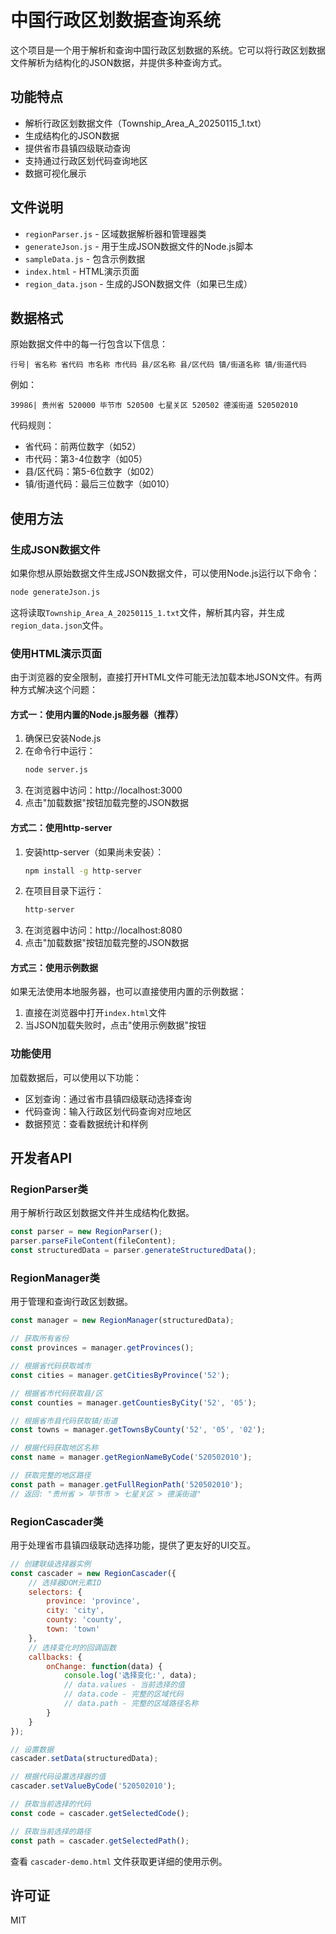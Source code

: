 # 中国行政区划数据查询系统

这个项目是一个用于解析和查询中国行政区划数据的系统。它可以将行政区划数据文件解析为结构化的JSON数据，并提供多种查询方式。

## 功能特点

- 解析行政区划数据文件（Township_Area_A_20250115_1.txt）
- 生成结构化的JSON数据
- 提供省市县镇四级联动查询
- 支持通过行政区划代码查询地区
- 数据可视化展示

## 文件说明

- `regionParser.js` - 区域数据解析器和管理器类
- `generateJson.js` - 用于生成JSON数据文件的Node.js脚本
- `sampleData.js` - 包含示例数据
- `index.html` - HTML演示页面
- `region_data.json` - 生成的JSON数据文件（如果已生成）

## 数据格式

原始数据文件中的每一行包含以下信息：

```
行号| 省名称 省代码 市名称 市代码 县/区名称 县/区代码 镇/街道名称 镇/街道代码
```

例如：
```
39986| 贵州省 520000 毕节市 520500 七星关区 520502 德溪街道 520502010
```

代码规则：
- 省代码：前两位数字（如52）
- 市代码：第3-4位数字（如05）
- 县/区代码：第5-6位数字（如02）
- 镇/街道代码：最后三位数字（如010）

## 使用方法

### 生成JSON数据文件

如果你想从原始数据文件生成JSON数据文件，可以使用Node.js运行以下命令：

```bash
node generateJson.js
```

这将读取`Township_Area_A_20250115_1.txt`文件，解析其内容，并生成`region_data.json`文件。

### 使用HTML演示页面

由于浏览器的安全限制，直接打开HTML文件可能无法加载本地JSON文件。有两种方式解决这个问题：

#### 方式一：使用内置的Node.js服务器（推荐）

1. 确保已安装Node.js
2. 在命令行中运行：
   ```bash
   node server.js
   ```
3. 在浏览器中访问：http://localhost:3000
4. 点击"加载数据"按钮加载完整的JSON数据

#### 方式二：使用http-server

1. 安装http-server（如果尚未安装）：
   ```bash
   npm install -g http-server
   ```
2. 在项目目录下运行：
   ```bash
   http-server
   ```
3. 在浏览器中访问：http://localhost:8080
4. 点击"加载数据"按钮加载完整的JSON数据

#### 方式三：使用示例数据

如果无法使用本地服务器，也可以直接使用内置的示例数据：

1. 直接在浏览器中打开`index.html`文件
2. 当JSON加载失败时，点击"使用示例数据"按钮

### 功能使用

加载数据后，可以使用以下功能：
- 区划查询：通过省市县镇四级联动选择查询
- 代码查询：输入行政区划代码查询对应地区
- 数据预览：查看数据统计和样例

## 开发者API

### RegionParser类

用于解析行政区划数据文件并生成结构化数据。

```javascript
const parser = new RegionParser();
parser.parseFileContent(fileContent);
const structuredData = parser.generateStructuredData();
```

### RegionManager类

用于管理和查询行政区划数据。

```javascript
const manager = new RegionManager(structuredData);

// 获取所有省份
const provinces = manager.getProvinces();

// 根据省代码获取城市
const cities = manager.getCitiesByProvince('52');

// 根据省市代码获取县/区
const counties = manager.getCountiesByCity('52', '05');

// 根据省市县代码获取镇/街道
const towns = manager.getTownsByCounty('52', '05', '02');

// 根据代码获取地区名称
const name = manager.getRegionNameByCode('520502010');

// 获取完整的地区路径
const path = manager.getFullRegionPath('520502010');
// 返回: "贵州省 > 毕节市 > 七星关区 > 德溪街道"
```

### RegionCascader类

用于处理省市县镇四级联动选择功能，提供了更友好的UI交互。

```javascript
// 创建联级选择器实例
const cascader = new RegionCascader({
    // 选择器DOM元素ID
    selectors: {
        province: 'province',
        city: 'city',
        county: 'county',
        town: 'town'
    },
    // 选择变化时的回调函数
    callbacks: {
        onChange: function(data) {
            console.log('选择变化:', data);
            // data.values - 当前选择的值
            // data.code - 完整的区域代码
            // data.path - 完整的区域路径名称
        }
    }
});

// 设置数据
cascader.setData(structuredData);

// 根据代码设置选择器的值
cascader.setValueByCode('520502010');

// 获取当前选择的代码
const code = cascader.getSelectedCode();

// 获取当前选择的路径
const path = cascader.getSelectedPath();
```

查看 `cascader-demo.html` 文件获取更详细的使用示例。

## 许可证

MIT 
